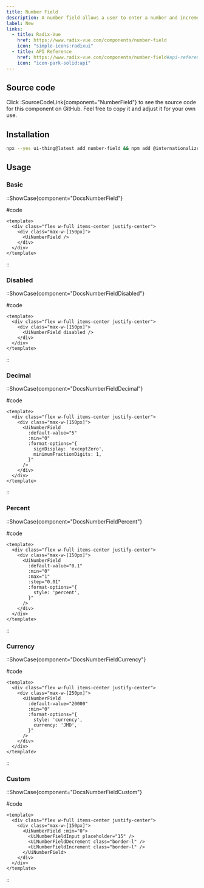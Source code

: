 ```yaml
---
title: Number Field
description: A number field allows a user to enter a number and increment or decrement the value using stepper buttons.
label: New
links:
  - title: Radix-Vue
    href: https://www.radix-vue.com/components/number-field
    icon: "simple-icons:radixui"
  - title: API Reference
    href: https://www.radix-vue.com/components/number-field#api-reference
    icon: "icon-park-solid:api"
---
```


## Source code

Click :SourceCodeLink{component="NumberField"} to see the source code for this component on GitHub. Feel free to copy it and adjust it for your own use.

## Installation

```bash
npx --yes ui-thing@latest add number-field && npm add @internationalized/number
```

## Usage

### Basic

::ShowCase{component="DocsNumberField"}

#code

```vue [DocsNumberField.vue]
<template>
  <div class="flex w-full items-center justify-center">
    <div class="max-w-[150px]">
      <UiNumberField />
    </div>
  </div>
</template>
```

::

### Disabled

::ShowCase{component="DocsNumberFieldDisabled"}

#code

```vue [DocsNumberFieldDisabled.vue]
<template>
  <div class="flex w-full items-center justify-center">
    <div class="max-w-[150px]">
      <UiNumberField disabled />
    </div>
  </div>
</template>
```

::

### Decimal

::ShowCase{component="DocsNumberFieldDecimal"}

#code

```vue [DocsNumberFieldDecimal.vue]
<template>
  <div class="flex w-full items-center justify-center">
    <div class="max-w-[150px]">
      <UiNumberField
        :default-value="5"
        :min="0"
        :format-options="{
          signDisplay: 'exceptZero',
          minimumFractionDigits: 1,
        }"
      />
    </div>
  </div>
</template>
```

::

### Percent

::ShowCase{component="DocsNumberFieldPercent"}

#code

```vue [DocsNumberFieldPercent.vue]
<template>
  <div class="flex w-full items-center justify-center">
    <div class="max-w-[150px]">
      <UiNumberField
        :default-value="0.1"
        :min="0"
        :max="1"
        :step="0.01"
        :format-options="{
          style: 'percent',
        }"
      />
    </div>
  </div>
</template>
```

::

### Currency

::ShowCase{component="DocsNumberFieldCurrency"}

#code

```vue [DocsNumberFieldCurrency.vue]
<template>
  <div class="flex w-full items-center justify-center">
    <div class="max-w-[250px]">
      <UiNumberField
        :default-value="20000"
        :min="0"
        :format-options="{
          style: 'currency',
          currency: 'JMD',
        }"
      />
    </div>
  </div>
</template>
```

::

### Custom

::ShowCase{component="DocsNumberFieldCustom"}

#code

```vue [DocsNumberFieldCustom.vue]
<template>
  <div class="flex w-full items-center justify-center">
    <div class="max-w-[150px]">
      <UiNumberField :min="0">
        <UiNumberFieldInput placeholder="15" />
        <UiNumberFieldDecrement class="border-l" />
        <UiNumberFieldIncrement class="border-l" />
      </UiNumberField>
    </div>
  </div>
</template>
```

::
